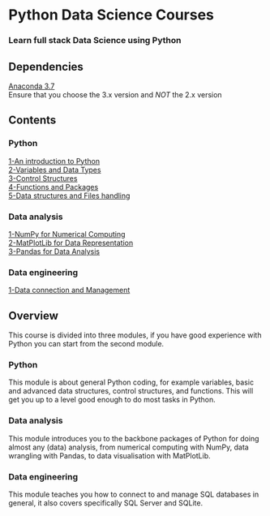 # Python Data Science Courses
### Learn full stack Data Science using Python

## Dependencies

[Anaconda 3.7](https://www.anaconda.com/distribution/)<br>
Ensure that you choose the 3.x version and *NOT* the 2.x version

## Contents

### Python
[1-An introduction to Python](/python/1-An_Introduction_to_Python.ipynb)<br>
[2-Variables and Data Types](/python/2-Variables_and_Data_Types.ipynb)<br>
[3-Control Structures](/python/3-Control_Structures.ipynb)<br>
[4-Functions and Packages](/python/4-Functions_and_Packages.ipynb)<br>
[5-Data structures and Files handling](/python/5-Data_Structures_and_Files_Handling.ipynb)<br>
### Data analysis
[1-NumPy for Numerical Computing](/data_analysis/1-NumPy_for_Numerical_Computing.ipynb)<br>
[2-MatPlotLib for Data Representation](/data_analysis/2-MatPlotLib_for_Data_Representation.ipynb)<br>
[3-Pandas for Data Analysis](/data_analysis/3-Pandas_for_Data_Analysis.ipynb)<br>
### Data engineering
[1-Data connection and Management](/data_engineering/1-Database_Connection_and_Management.ipynb)<br>

## Overview
This course is divided into three modules, if you have good experience with Python you can start from the second module.
### Python
This module is about general Python coding, for example variables, basic and advanced data structures, control structures, and functions.  This will get you up to a level good enough to do most tasks in Python.
### Data analysis
This module introduces you to the backbone packages of Python for doing almost any (data) analysis, from numerical computing with NumPy, data wrangling with Pandas, to data visualisation with MatPlotLib.
### Data engineering
This module teaches you how to connect to and manage SQL databases in general, it also covers specifically SQL Server and SQLite.
